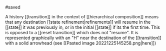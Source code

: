 #saved

A history [[transition]] in the context of [[hierarchical composition]] means that any destination [[state refinement|refinements]] will resume in the [[state]] it was previously in, or in the initial [[state]] if its the first time. This is opposed to a [[reset transition]] which does not "resume". It is represented graphically with an "H" near the destination of the [[transition]] with a solid arrowhead (see [[Pasted image 20221225145258.png|here]])